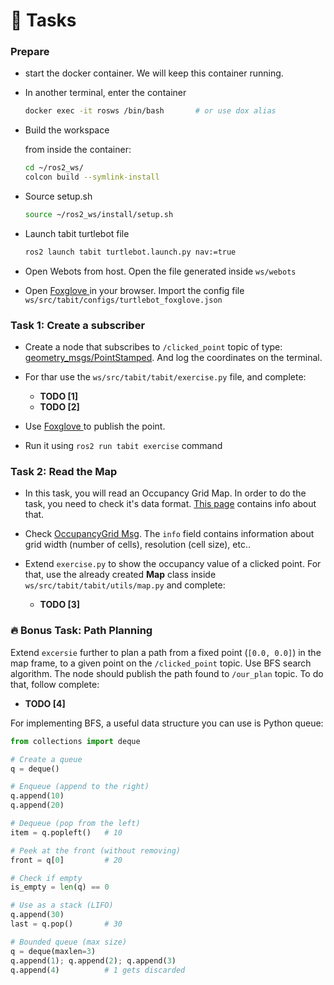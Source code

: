 # :dart: Tasks



### Prepare

- start the docker container. We will keep this container running.

- In another terminal, enter the container

  ```bash
  docker exec -it rosws /bin/bash       # or use dox alias
  ```

- Build the workspace

  from inside the container:

  ```bash
  cd ~/ros2_ws/
  colcon build --symlink-install
  ```

- Source setup.sh

  ```bash
  source ~/ros2_ws/install/setup.sh
  ```

- Launch tabit turtlebot file

  ```bash
  ros2 launch tabit turtlebot.launch.py nav:=true
  ```

- Open Webots from host. Open the file generated inside `ws/webots`

- Open  [Foxglove ](https://app.foxglove.dev/) in your browser. Import the config file `ws/src/tabit/configs/turtlebot_foxglove.json`



### Task 1: Create a subscriber

- Create a node that subscribes to `/clicked_point` topic of type: [geometry_msgs/PointStamped](https://docs.ros.org/en/noetic/api/geometry_msgs/html/msg/PointStamped.html). And log the coordinates on the terminal. 
- For thar use the  `ws/src/tabit/tabit/exercise.py` file, and complete:
  - **TODO [1]**
  - **TODO [2]**

- Use [Foxglove ](https://app.foxglove.dev/) to publish the point.
- Run it using `ros2 run tabit exercise` command



### Task 2: Read the Map

- In this task, you will read an Occupancy Grid Map. In order to do the task, you need to check it's data format. [This page](https://github.com/a2s-institute/foundations_course/blob/master/content/ros/nodes_topics_messages/home_work/occupancy_grid_maps.md) contains info about that.
- Check [OccupancyGrid Msg](https://docs.ros.org/en/noetic/api/nav_msgs/html/msg/OccupancyGrid.html). The `info` field contains information about grid width (number of cells), resolution (cell size), etc..

- Extend `exercise.py` to show the occupancy value of a clicked point. For that, use the already created **Map** class inside `ws/src/tabit/tabit/utils/map.py` and complete:
  - **TODO [3]** 



### :fire: Bonus Task: Path Planning

Extend `excersie` further to plan a path from a fixed point (`[0.0, 0.0]`) in the map frame, to a given point on the `/clicked_point` topic. Use BFS search algorithm. The node should publish the path found to `/our_plan` topic. To do that, follow complete:

- **TODO [4]**

For implementing BFS, a useful data structure you can use is Python queue:

```python
from collections import deque

# Create a queue
q = deque()

# Enqueue (append to the right)
q.append(10)
q.append(20)

# Dequeue (pop from the left)
item = q.popleft()   # 10

# Peek at the front (without removing)
front = q[0]         # 20

# Check if empty
is_empty = len(q) == 0

# Use as a stack (LIFO)
q.append(30)
last = q.pop()       # 30

# Bounded queue (max size)
q = deque(maxlen=3)
q.append(1); q.append(2); q.append(3)
q.append(4)          # 1 gets discarded
```


